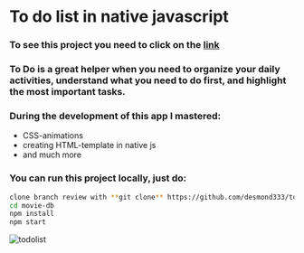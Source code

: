 # To do list in native javascript
### To see this project you need to click on the [link](https://desmond333.github.io/to_do_list_native_js/)

### To Do is a great helper when you need to organize your daily activities, understand what you need to do first, and highlight the most important tasks.

### During the development of this app I mastered:
- CSS-animations
- creating HTML-template in native js 
- and much more

### You can run this project locally, just do:
```sh
clone branch review with **git clone** https://github.com/desmond333/to_do_list_native_js or fork it and then clone it from your forked repo
cd movie-db
npm install
npm start
```
![todolist](https://user-images.githubusercontent.com/67102520/115438389-00b87180-a216-11eb-9bdb-dcf175340338.png)
